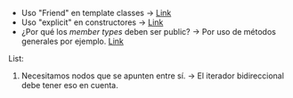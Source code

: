 - Uso "Friend" en template classes -> [Link](https://web.mst.edu/~nmjxv3/articles/templates.html)
- Uso "explicit" en constructores -> [Link](https://stackoverflow.com/questions/121162/what-does-the-explicit-keyword-mean)
- ¿Por qué los _member types_ deben ser public? -> Por uso de métodos generales por ejemplo. [Link](https://stackoverflow.com/a/44571482/12320117)

List:
  1. Necesitamos nodos que se apunten entre sí. -> El iterador bidireccional debe tener eso en cuenta.
